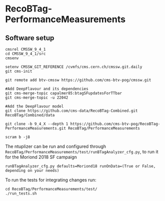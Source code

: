 # RecoBTag-PerformanceMeasurements

## Software setup

```
cmsrel CMSSW_9_4_1
cd CMSSW_9_4_1/src
cmsenv

setenv CMSSW_GIT_REFERENCE /cvmfs/cms.cern.ch/cmssw.git.daily
git cms-init

git remote add btv-cmssw https://github.com/cms-btv-pog/cmssw.git

#Add DeepFlavour and its dependencies
git cms-merge-topic capalmer85:btagSFupdatesForTTbar
git cms-merge-topic -u 22042

#Add the DeepFlavour model
git clone https://github.com/cms-data/RecoBTag-Combined.git RecoBTag/Combined/data

git clone -b 9_4_X --depth 1 https://github.com/cms-btv-pog/RecoBTag-PerformanceMeasurements.git RecoBTag/PerformanceMeasurements

scram b -j8

```

The ntuplizer can be run and configured through ```RecoBTag/PerformanceMeasurements/test/runBTagAnalyzer_cfg.py```, to run it for the Moriond 2018 SF campaign

```
runBTagAnalyzer_cfg.py defaults=Moriond18 runOnData=(True or False, depending on your needs)
```

To run the tests for integrating changes run:

```
cd RecoBTag/PerformanceMeasurements/test/
./run_tests.sh
```

